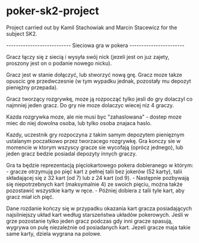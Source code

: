 # poker-sk2-project
Project carried out by Kamil Stachowiak and Marcin Stacewicz for the subject SK2.

--------------------------- Sieciowa gra w pokera -----------------------

Gracz łączy się z siecią i wysyła swój nick (jezeli jest on juz zajety, proszony jest on o podanie nowego nicku).

Gracz jest w stanie dołączyć, lub stworzyć nową grę. Gracz moze takze opuscic gre przedwczesnie (w tym wypadku jednak, pozostały mu depozyt pieniężny przepada).

Gracz tworzący rozgrywkę, moze ją rozpocząć tylko jesli do gry dolaczyl co najmniej jeden gracz. Do gry nie moze dolaczyc wiecej niz 4 graczy.

Kazda rozgrywka moze, ale nie musi byc "zahaslowana" - dostep moze miec do niej dowolna osoba, lub tylko osoba znajaca haslo.

Kazdy, uczestnik gry rozpoczyna z takim samym depozytem pienięznym ustalanym poczatkowo przez tworzacego rozgrywkę. Gra konczy sie w momencie w ktorym wszyscy gracze sie wycofają (oprócz jednego), lub jeden gracz bedzie posiadal depozyty innych graczy.

Gra ta będzie reprezentacją pięciokartowego pokera dobieranego w którym: - gracze otrzymują po pięć kart z pełnej talii bez jokerów (52 karty), talii składającej się z 32 kart (od 7) lub z 24 kart (od 9). - Następnie pozbywają się niepotrzebnych kart (maksymalnie 4) ze swoich pięciu, można także pozostawić wszystkie karty w ręce. - Później dobiera z talii tyle kart, aby gracz miał ich pięć.

Dane rozdanie kończy się w przypadku okazania kart gracza posiadających najsilniejszy układ kart według starszeństwa układów pokerowych. Jeśli w grze pozostanie tylko jeden gracz podczas gdy inni gracze spasują, wygrywa on pulę niezależnie od posiadanych kart. Jezeli gracze maja takie same karty, dziela wygrana na polowe.

